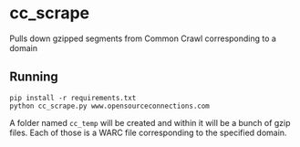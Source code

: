 # cc_scrape

Pulls down gzipped segments from Common Crawl corresponding to a domain

## Running

```
pip install -r requirements.txt
python cc_scrape.py www.opensourceconnections.com
```

A folder named `cc_temp` will be created and within it will be a bunch of gzip files. Each of those is a WARC file corresponding to the specified domain.

